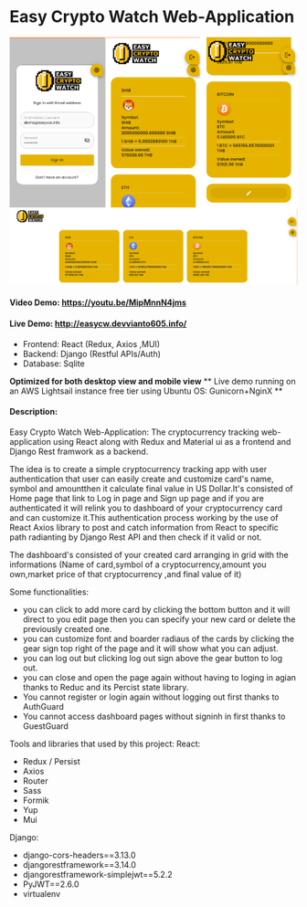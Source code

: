 # Easy Crypto Watch Web-Application

![alt text](ecwscreenshot.png)

#### Video Demo: https://youtu.be/MipMnnN4jms
#### Live Demo: http://easycw.devvianto605.info/
- Frontend: React (Redux, Axios ,MUI)
- Backend: Django (Restful APIs/Auth)
- Database: Sqlite 
 
**Optimized for both desktop view and mobile view**
** Live demo running on an AWS Lightsail instance free tier using Ubuntu OS: Gunicorn+NginX **


#### Description:

Easy Crypto Watch Web-Application: The cryptocurrency tracking web-application using React along with Redux and Material ui as a frontend and Django Rest framwork as a backend.

The idea is to create a simple cryptocurrency tracking app with user authentication that user can easily create and customize card's name, symbol and amount​then it calculate final value in US Dollar.It's consisted of Home page that link to Log in page and Sign up page and if you are authenticated it will relink you to dashboard of your cryptocurrency card and can customize it.This authentication process working by the use of React Axios library to post and catch information from React to specific path radianting by Django Rest API and then check if it valid or not.

The dashboard's consisted of your created card arranging in grid with the informations (Name of card,symbol of a cryptocurrency,amount you own,market price of that cryptocurrency ,and final value of it)


Some functionalities:
-   you can click to add more card by clicking the bottom button and it will direct to you edit page then you can specify your new card or delete the previously created one.
-   you can customize font and boarder radiaus of the cards by clicking the gear sign top right of the page and it will show what you can adjust.
-   you can log out but clicking log out sign above the gear button to log out.
-   you can close and open the page again without having to loging in agian thanks to Reduc and its Percist state library.
-   You cannot register or login again without logging out first thanks to AuthGuard
-   You cannot access dashboard pages without signinh in first thanks to GuestGuard

Tools and libraries that used by this project:
React: 
-   Redux / Persist
-   Axios
-   Router
-   Sass
-   Formik
-   Yup
-   Mui

Django:
-   django-cors-headers==3.13.0
-   djangorestframework==3.14.0
-   djangorestframework-simplejwt==5.2.2
-   PyJWT==2.6.0
-   virtualenv

